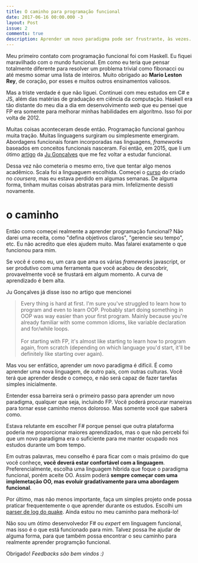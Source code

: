 ```yaml
---
title: O caminho para programação funcional
date: 2017-06-16 00:00.000 -3
layout: Post
issue: 2
comments: true
description: Aprender um novo paradigma pode ser frustrante, às vezes. Entender como chegar lá não é uma tarefa fácil. Compartilho aqui, o que funcionou para mim, e como faço para aprender FP
---
```


Meu primeiro contato com programação funcional foi com Haskell. Eu fiquei maravilhado com o mundo funcional. Em como eu teria que pensar totalmente diferente para resolver um problema trivial como fibonacci ou até mesmo somar uma lista de inteiros. Muito obrigado ao **Mario Leston Rey**, de coração, por esses e muitos outros ensinamentos valiosos.

Mas a triste verdade é que não liguei. Continuei com meu estudos em C# e JS, além das matérias de graduação em ciência da computação. Haskell era tão distante do meu dia a dia em desenvolvimento _web_ que eu pensei que FP era somente para melhorar minhas habilidades em algorítmo. Isso foi por volta de 2012.

Muitas coisas aconteceram desde então. Programação funcional ganhou muita tração. Muitas linguagens surgiram ou simplesmente emergiram. Abordagens funcionais foram incorporadas nas linguagens, _frameworks_ baseados em conceitos funcionais nasceram. Foi então, em 2015, que li um ótimo [artigo](https://medium.com/@jugoncalves/functional-programming-should-be-your-1-priority-for-2015-47dd4641d6b9) da [Ju Gonçalves](https://twitter.com/cyberglot) que me fez voltar a estudar funcional.

Dessa vez não cometeria o mesmo erro, tive que tentar algo menos acadêmico. Scala foi a linguaguem escolhida. Começei o [curso](https://pt.coursera.org/learn/progfun1) do criado no _coursera_, mas eu estava perdido em algumas semanas. De alguma forma, tinham muitas coisas abstratas para mim. Infelizmente desisti novamente.

# o caminho

Então como começei realmente a aprender programação funcional? Não darei uma receita, como "defina objetivos claros", "gerencie seu tempo", etc. Eu não acredito que eles ajudem muito. Mas falarei exatamente o que funcionou para mim.

Se você é como eu, um cara que ama os várias _frameworks_ javascript, or ser produtivo com uma ferramenta que você acabou de descobrir, provavelmente você se frustará em algum momento. A curva de aprendizado é bem alta.

Ju Gonçalves já disse isso no artigo que mencionei

> Every thing is hard at first. I'm sure you've struggled to learn how to program and even to learn OOP. Probably start doing something in OOP was way easier than your first program. Mainly because you're already familiar with some common idioms, like variable declaration and for/while loops. <br/><br/>
> For starting with FP, it's almost like starting to learn how to program again, from scratch (depending on which language you'd start, it'll be definitely like starting over again).

Mas vou ser enfático, aprender um novo paradigma é difícil. É como aprender uma nova linguagem, de outro país, com outras culturas. Você terá que aprender desde o começo, e não será capaz de fazer tarefas simples inicialmente.

Entender essa barreira será o primeiro passo para aprender um novo paradigma, qualquer que seja, incluindo FP. Você poderá procurar maneiras para tornar esse caminho menos doloroso. Mas somente você que saberá como.

Estava relutante em escolher F# porque pensei que outra plataforma poderia me proporcionar maiores aprendizados, mas o que não percebi foi que um novo paradigma era o suficiente para me manter ocupado nos estudos durante um bom tempo.

Em outras palavras, meu conselho é para ficar com o mais próximo do que você conheçe, **você deverá estar confortável com a linguagem**. Preferencialmente, escolha uma linguagem híbrida que foque o paradigma funcional, porém aceite OO. Assim poderá **sempre começar com uma implemetação OO, mas evoluir gradativamente para uma abordagem funcional**.

Por último, mas não menos importante, faça um simples projeto onde possa praticar frequentemente o que aprender durante os estudos. Escolhi um [parser de log do quake](https://github.com/chicocode/quake-parser). Ainda estou no meu caminho para melhorá-lo!

Não sou um ótimo desenvolvedor F# ou _expert_ em linguagem funcional, mas isso é o que está funcionado para mim. Talvez possa lhe ajudar de alguma forma, para que também possa encontrar o seu caminho para realmente aprender programção funcional.

Obrigado! _Feedbacks são bem vindos :)_